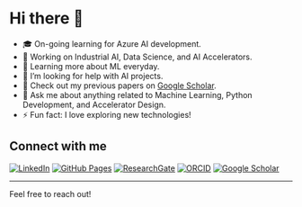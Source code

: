 # Hi there 👋

- 🎓 On-going learning for Azure AI development.
- 🔭 Working on Industrial AI, Data Science, and AI Accelerators.
- 🌱 Learning more about ML everyday.
- 🤔 I’m looking for help with AI projects.
- 💼 Check out my previous papers on [Google Scholar](https://scholar.google.com/citations?user=0kupfkYAAAAJ&hl=en).
- 💬 Ask me about anything related to Machine Learning, Python Development, and Accelerator Design.
- ⚡ Fun fact: I love exploring new technologies!

## Connect with me
[![LinkedIn](https://img.shields.io/badge/LinkedIn-blue?style=flat&logo=linkedin)](https://www.linkedin.com/in/ahmad--rezaei/)
[![GitHub Pages](https://img.shields.io/badge/Website-lightgrey?style=flat&logo=github)](https://ahmadr75.github.io/)
[![ResearchGate](https://img.shields.io/badge/ResearchGate-00CCBB?style=flat&logo=researchgate&logoColor=white)](https://www.researchgate.net/profile/Ahmad-Rezaei)
[![ORCID](https://img.shields.io/badge/ORCID-A6CE39?style=flat&logo=orcid&logoColor=white)](https://orcid.org/0000-0002-9232-6934)
[![Google Scholar](https://img.shields.io/badge/Google_Scholar-4285F4?style=flat&logo=google-scholar&logoColor=white)](https://scholar.google.com/citations?user=0kupfkYAAAAJ&hl=en)

---

Feel free to reach out!
